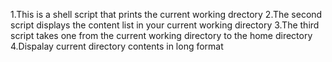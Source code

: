 1.This is a shell script that prints the current working drectory
2.The second script displays the content list in your current working directory
3.The third script takes one from the current working directory to the home directory
4.Dispalay current directory contents in long format
